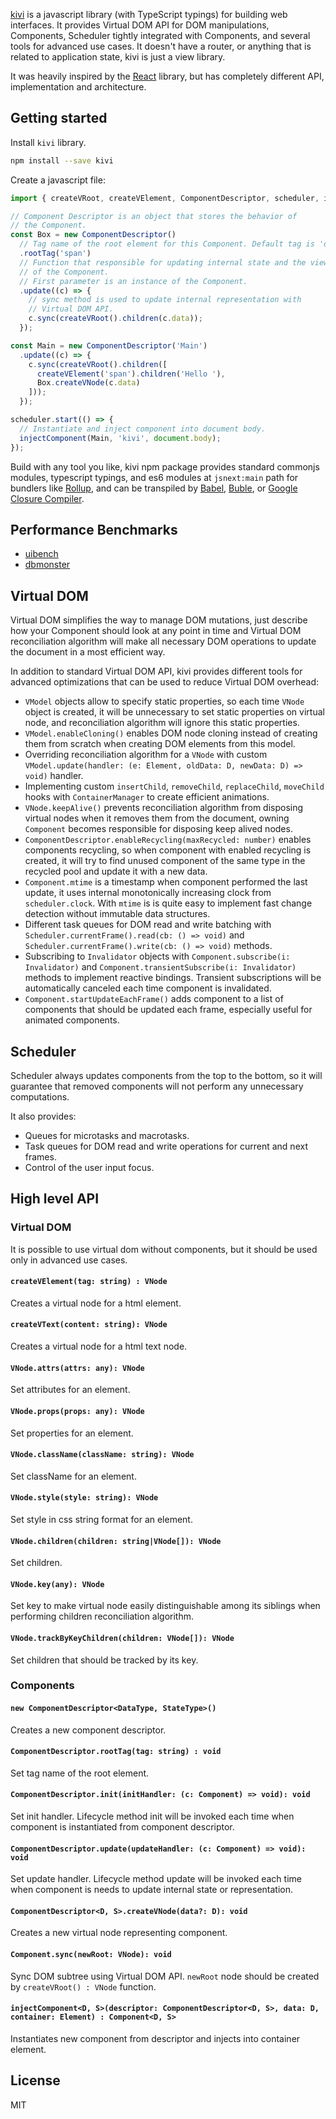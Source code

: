 [kivi](http://github.com/localvoid/kivi) is a javascript library (with
TypeScript typings) for building web interfaces. It provides Virtual DOM API
for DOM manipulations, Components, Scheduler tightly integrated with
Components, and several tools for advanced use cases. It doesn't have a router,
or anything that is related to application state, kivi is just a view library.

It was heavily inspired by the [React](https://facebook.github.io/react/)
library, but has completely different API, implementation and architecture.

## Getting started

Install `kivi` library.

```sh
npm install --save kivi
```

Create a javascript file:

```js
import { createVRoot, createVElement, ComponentDescriptor, scheduler, injectComponent } from 'kivi';

// Component Descriptor is an object that stores the behavior of
// the Component.
const Box = new ComponentDescriptor()
  // Tag name of the root element for this Component. Default tag is 'div'.
  .rootTag('span')
  // Function that responsible for updating internal state and the view
  // of the Component.
  // First parameter is an instance of the Component.
  .update((c) => {
    // sync method is used to update internal representation with
    // Virtual DOM API.
    c.sync(createVRoot().children(c.data));
  });

const Main = new ComponentDescriptor('Main')
  .update((c) => {
    c.sync(createVRoot().children([
      createVElement('span').children('Hello '),
      Box.createVNode(c.data)
    ]));
  });

scheduler.start(() => {
  // Instantiate and inject component into document body.
  injectComponent(Main, 'kivi', document.body);
});
```

Build with any tool you like, kivi npm package provides standard commonjs
modules, typescript typings, and es6 modules at `jsnext:main` path for bundlers
like [Rollup](http://rollupjs.org/), and can be transpiled by
[Babel](https://babeljs.io), [Buble](https://gitlab.com/Rich-Harris/buble),
or [Google Closure Compiler](https://github.com/google/closure-compiler).

## Performance Benchmarks

- [uibench](https://localvoid.github.io/uibench/)
- [dbmonster](https://localvoid.github.io/kivi-dbmonster/)

## Virtual DOM

Virtual DOM simplifies the way to manage DOM mutations, just describe how your
Component should look at any point in time and Virtual DOM reconciliation
algorithm will make all necessary DOM operations to update the document in a
most efficient way.

In addition to standard Virtual DOM API, kivi provides different tools for
advanced optimizations that can be used to reduce Virtual DOM overhead:

- `VModel` objects allow to specify static properties, so each time `VNode`
object is created, it will be unnecessary to set static properties on virtual
node, and reconciliation algorithm will ignore this static properties.
- `VModel.enableCloning()` enables DOM node cloning instead of creating them
from scratch when creating DOM elements from this model.
- Overriding reconciliation algorithm for a `VNode` with custom
`VModel.update(handler: (e: Element, oldData: D, newData: D) => void)` handler.
- Implementing custom `insertChild`, `removeChild`, `replaceChild`, `moveChild`
hooks with `ContainerManager` to create efficient animations.
- `VNode.keepAlive()` prevents reconciliation algorithm from disposing virtual
nodes when it removes them from the document, owning `Component` becomes
responsible for disposing keep alived nodes.
- `ComponentDescriptor.enableRecycling(maxRecycled: number)` enables components
recycling, so when component with enabled recycling is created, it will try to
find unused component of the same type in the recycled pool and update it with
a new data.
- `Component.mtime` is a timestamp when component performed the last update, it
uses internal monotonically increasing clock from `scheduler.clock`. With
`mtime` is is quite easy to implement fast change detection without immutable
data structures.
- Different task queues for DOM read and write batching with
`Scheduler.currentFrame().read(cb: () => void)` and
`Scheduler.currentFrame().write(cb: () => void)` methods.
- Subscribing to `Invalidator` objects with
`Component.subscribe(i: Invalidator)` and
`Component.transientSubscribe(i: Invalidator)` methods to implement reactive
bindings. Transient subscriptions will be automatically canceled each time
component is invalidated.
- `Component.startUpdateEachFrame()` adds component to a list of components
that should be updated each frame, especially useful for animated components.

## Scheduler

Scheduler always updates components from the top to the bottom, so it
will guarantee that removed components will not perform any unnecessary
computations.

It also provides:

- Queues for microtasks and macrotasks.
- Task queues for DOM read and write operations for current and next frames.
- Control of the user input focus.

## High level API

### Virtual DOM

It is possible to use virtual dom without components, but it should be used
only in advanced use cases.

#### `createVElement(tag: string) : VNode`

Creates a virtual node for a html element.

#### `createVText(content: string): VNode`

Creates a virtual node for a html text node.

#### `VNode.attrs(attrs: any): VNode`

Set attributes for an element.

#### `VNode.props(props: any): VNode`

Set properties for an element.

#### `VNode.className(className: string): VNode`

Set className for an element.

#### `VNode.style(style: string): VNode`

Set style in css string format for an element.

#### `VNode.children(children: string|VNode[]): VNode`

Set children.

#### `VNode.key(any): VNode`

Set key to make virtual node easily distinguishable among its siblings when
performing children reconciliation algorithm.

#### `VNode.trackByKeyChildren(children: VNode[]): VNode`

Set children that should be tracked by its key.

### Components

#### `new ComponentDescriptor<DataType, StateType>()`

Creates a new component descriptor.

#### `ComponentDescriptor.rootTag(tag: string) : void`

Set tag name of the root element.

#### `ComponentDescriptor.init(initHandler: (c: Component) => void): void`

Set init handler. Lifecycle method init will be invoked each time when
component is instantiated from component descriptor.

#### `ComponentDescriptor.update(updateHandler: (c: Component) => void): void`

Set update handler. Lifecycle method update will be invoked each time when
component is needs to update internal state or representation.

#### `ComponentDescriptor<D, S>.createVNode(data?: D): void`

Creates a new virtual node representing component.

#### `Component.sync(newRoot: VNode): void`

Sync DOM subtree using Virtual DOM API. `newRoot` node should be created by
`createVRoot() : VNode` function.

#### `injectComponent<D, S>(descriptor: ComponentDescriptor<D, S>, data: D, container: Element) : Component<D, S>`

Instantiates new component from descriptor and injects into container element.

## License

MIT